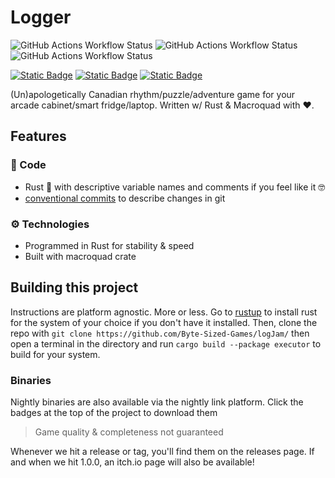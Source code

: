# Logger

![GitHub Actions Workflow Status](https://img.shields.io/github/actions/workflow/status/Byte-Sized-Games/logJam/rust-linux.yml?style=for-the-badge&label=Linux%20Build)
![GitHub Actions Workflow Status](https://img.shields.io/github/actions/workflow/status/Byte-Sized-Games/logJam/rust-windows.yml?style=for-the-badge&label=Windows%20Build)
![GitHub Actions Workflow Status](https://img.shields.io/github/actions/workflow/status/Byte-Sized-Games/logJam/rust-mac.yml?style=for-the-badge&label=Mac%20Build)

[![Static Badge](https://img.shields.io/badge/Nightly%20-%20Linux%20Build%20-%20purple?style=for-the-badge&logo=linux&logoColor=ffffff&logoSize=auto&labelColor=585858&color=8A2BE2)](https://nightly.link/Byte-Sized-Games/logJam/workflows/rust-linux/main/logger_nightly)
[![Static Badge](https://img.shields.io/badge/Nightly%20-%20Windows%20Build%20-%20blue?style=for-the-badge&logo=windows&logoColor=ffffff&logoSize=auto&labelColor=585858&color=357EC7)](https://nightly.link/Byte-Sized-Games/logJam/workflows/rust-windows/main/logger_nightly)
[![Static Badge](https://img.shields.io/badge/Nightly%20-%20Mac%20Build%20-%20black?style=for-the-badge&labelColor=565656&color=000000)
](https://nightly.link/Byte-Sized-Games/logJam/workflows/rust-mac/main/logger_nightly)

(Un)apologetically Canadian rhythm/puzzle/adventure game for your arcade cabinet/smart fridge/laptop. Written w/ Rust & Macroquad with ❤️.

## Features

### 🦾 Code

- Rust 🦀 with descriptive variable names and comments if you feel like it 🤓
- [conventional commits](https://www.conventionalcommits.org/en/v1.0.0/) to describe changes in git
  
### ⚙️ Technologies

- Programmed in Rust for stability & speed
- Built with macroquad crate

## Building this project

Instructions are platform agnostic. More or less.
Go to [rustup](https://rustup.rs/) to install rust for the system of your choice if you don't have it installed.
Then, clone the repo with `git clone https://github.com/Byte-Sized-Games/logJam/` then open a terminal in the directory and run `cargo build --package executor` to build for your system.

### Binaries

Nightly binaries are also available via the nightly link platform. Click the badges at the top of the project to download them

> Game quality & completeness not guaranteed

Whenever we hit a release or tag, you'll find them on the releases page.
If and when we hit 1.0.0, an itch.io page will also be available!

